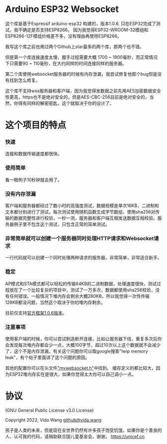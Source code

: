 # Arduino ESP32 Websocket
这个库是基于Espressif arduino-esp32 构建的，版本1.0.6.
只在ESP32完成了测试，我不确定是否支持ESP8266。
因为我觉得ESP32-WROOM-32模组和ESP8266-12F模组价格差不多，没有理由再使用ESP8266。

我写这个库之前也用过两个Github上star最多的两个库，那两个也不错。

但是第一个库连接速度太慢，握手过程需要大概 1700 ~ 1900毫秒，而正常情况下只需要90 ~ 110毫秒，在大约同样的时间连接同样的服务器。

第二个库使用websocket服务器的时候有内存泄漏，我尝试修复他那个bug但是没有找到怎么修复。

这个库不支持wss服务器和客户端，因为我觉得发数据之前先用AES加密数据安全性更高，https也不是绝对安全的，但是AES-CBC-256目前是绝对安全的，当然，你得有同样的解密密匙，这个就取决于你的设计了。

# 这个项目的特点

### 快速
连接和数据传输速度都很快。

### 使用简单
看一眼例子10秒钟就会用了。

### 没有内存泄漏
客户端和服务器都经过了数小时的高强度测试，数据规模是单次16KB，二进制和文本都分别进行了测试，每次测试使用随机函数生成字节数组，使用sha256对传输的数据完整性进行校验，一秒一测，服务器和客户端互相发送数据互相校验。服务器例子里不包含这个测试，只包含正常的简单测试。

### 非常简单就可以创建一个服务器同时处理HTTP请求和Websocket请求
一行代码就可以创建一个同时处理两种请求的服务器，非常简单，非常适合新手。

### 稳定
AP模式和STA模式都可以轻松的传输64KB的二进制数据，处理速度很快，测试过程放在了一个比较复杂的项目中，测试了一万多次，数据都使用sha256校验，没有任何错误。一般情况下堆内存会剩余大概280KB，所以我觉得一次性传输128KB都没问题，当然这个取决于你的堆内存剩余。

目前仅支持[官方框架1.0.6版本](https://github.com/espressif/arduino-esp32/releases/tag/1.0.6/)。

### 注意事项
使用客户端的时候，你可以尝试制造断开连接，比如让服务器下线，重复多次后你会发现每次堆内存都会少一点，大概100字节，超过10次以上这个数据就不会减少了，这个不是内存泄漏，有关这个问题你可以取google搜索"lwip memory leak"，有个帖子里面讲了这个问题的原因。

其他的配置你可以在头文件["mywebsocket.h"](https://github.com/vidalouiswang/Arduino_ESP32_Websocket/blob/main/mywebsocket/mywebsocket.h)中找到。
缓存定义的都比较大，因为ESP32堆内存实在是很大，如果你觉得太大你可以自己调小一点。

# 协议
(GNU General Public License v3.0 License)

Copyright 2022, Vida Wang  <github@vida.wang>


孩子是人类的未来，但是现在全世界仍然有许多孩子饱受饥饿，如果你是个善良的人、认可我的代码，请捐助联合国儿童基金会，谢谢。
https://unicef.cn
